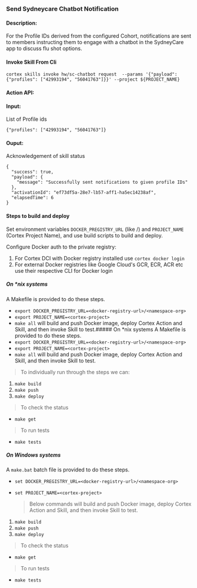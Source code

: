 ### Send Sydneycare Chatbot Notification

#### Description:
For the Profile IDs derived from the configured Cohort, notifications are sent to members instructing them to engage with a chatbot in the SydneyCare app to discuss flu shot options.

#### Invoke Skill From Cli

```
cortex skills invoke hw/sc-chatbot request  --params '{"payload": {"profiles": ["42993194", "56041763"]}}' --project ${PROJECT_NAME}
```

#### Action API: 
<Action API Placeholder>

#### Input:
List of Profile ids

```
{"profiles": ["42993194", "56041763"]}
```

#### Ouput:
Acknowledgement of skill status

```
{
  "success": true,
  "payload": {
    "message": "Successfully sent notifications to given profile IDs"
  },
  "activationId": "ef73df5a-28e7-lb57-aff1-ha5ec14238af",
  "elapsedTime": 6
}
```

#### Steps to build and deploy

Set environment variables `DOCKER_PREGISTRY_URL` (like <docker-registry-url>/<namespace-org>) and `PROJECT_NAME` (Cortex Project Name), and use build scripts to build and deploy.

Configure Docker auth to the private registry:
1. For Cortex DCI with Docker registry installed use `cortex docker login`
2. For external Docker registries like Google Cloud's GCR, ECR, ACR etc use their respective CLI for Docker login

##### On *nix systems
A Makefile is provided to do these steps.
* `export DOCKER_PREGISTRY_URL=<docker-registry-url>/<namespace-org>`
* `export PROJECT_NAME=<cortex-project>`
* `make all` will build and push Docker image, deploy Cortex Action and Skill, and then invoke Skill to test.##### On *nix systems
A Makefile is provided to do these steps.
* `export DOCKER_PREGISTRY_URL=<docker-registry-url>/<namespace-org>`
* `export PROJECT_NAME=<cortex-project>`
* `make all` will build and push Docker image, deploy Cortex Action and Skill, and then invoke Skill to test.

 > To individually run through the steps we can:
1. `make build`
2. `make push`
33. `make deploy`

 > To check the status
* `make get`
 
 > To run tests
* `make tests`

##### On Windows systems
A `make.bat` batch file is provided to do these steps.
* `set DOCKER_PREGISTRY_URL=<docker-registry-url>/<namespace-org>`
* `set PROJECT_NAME=<cortex-project>`

  > Below commands will build and push Docker image, deploy Cortex Action and Skill, and then invoke Skill to test.
1. `make build`
2. `make push`
3. `make deploy`

 > To check the status
* `make get`

 > To run tests
* `make tests`